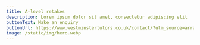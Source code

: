 ```yaml
---
title: A-level retakes
description: Lorem ipsum dolor sit amet, consectetur adipiscing elit
buttonText: Make an enquiry
buttonUrl: https://www.westminstertutors.co.uk/contact/?utm_source=arragon-affiliates
image: /static/img/hero.webp
---
```

